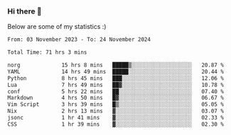 ### Hi there 👋
Below are some of my statistics :)

<!--START_SECTION:waka-->

```txt
From: 03 November 2023 - To: 24 November 2024

Total Time: 71 hrs 3 mins

norg             15 hrs 8 mins   █████▒░░░░░░░░░░░░░░░░░░░   20.87 %
YAML             14 hrs 49 mins  █████░░░░░░░░░░░░░░░░░░░░   20.44 %
Python           8 hrs 45 mins   ███░░░░░░░░░░░░░░░░░░░░░░   12.06 %
Lua              7 hrs 49 mins   ██▓░░░░░░░░░░░░░░░░░░░░░░   10.78 %
conf             5 hrs 22 mins   ██░░░░░░░░░░░░░░░░░░░░░░░   07.40 %
Markdown         4 hrs 50 mins   █▓░░░░░░░░░░░░░░░░░░░░░░░   06.67 %
Vim Script       3 hrs 39 mins   █▒░░░░░░░░░░░░░░░░░░░░░░░   05.05 %
Nix              2 hrs 13 mins   ▓░░░░░░░░░░░░░░░░░░░░░░░░   03.07 %
jsonc            1 hr 41 mins    ▓░░░░░░░░░░░░░░░░░░░░░░░░   02.33 %
CSS              1 hr 39 mins    ▓░░░░░░░░░░░░░░░░░░░░░░░░   02.30 %
```

<!--END_SECTION:waka-->

<!--
**KlapenHz/KlapenHz** is a ✨ _special_ ✨ repository because its `README.md` (this file) appears on your GitHub profile.

Here are some ideas to get you started:

- 🔭 I’m currently working on ...
- 🌱 I’m currently learning ...
- 👯 I’m looking to collaborate on ...
- 🤔 I’m looking for help with ...
- 💬 Ask me about ...
- 📫 How to reach me: ...
- 😄 Pronouns: ...
- ⚡ Fun fact: ...
-->

